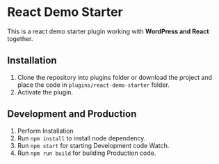 # React Demo Starter

This is a react demo starter plugin working with **WordPress and React** together.

## Installation

1. Clone the repository into plugins folder or download the project and place the code in `plugins/react-demo-starter` folder.
1. Activate the plugin.

## Development and Production

1. Perform Installation
1. Run `npm install` to install node dependency.
1. Run `npm start` for starting Development code Watch.
1. Run `npm run build` for building Production code.
